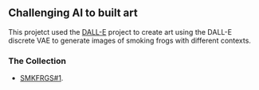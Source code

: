 ## Challenging AI to built art

This projetct used the [DALL-E](https://openai.com/blog/dall-e/) project to create art using the DALL-E discrete VAE to generate images of smoking frogs with different contexts.

### The Collection

- [SMKFRGS#1](https://rovel.github.io/smkfrgs/collections/#1/1.html).